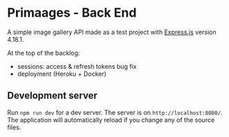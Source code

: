 # Primaages - Back End

A simple image gallery API made as a test project with [Express.js](https://expressjs.com/) version 4.18.1.

At the top of the backlog:

- sessions: access & refresh tokens bug fix
- deployment (Heroku + Docker)

## Development server

Run `npm run dev` for a dev server. The server is on `http://localhost:8080/`. The application will automatically reload if you change any of the source files.
